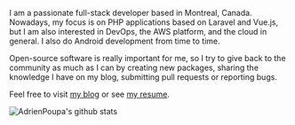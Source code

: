 I am a passionate full-stack developer based in Montreal, Canada. Nowadays, my focus is on PHP applications based on Laravel and Vue.js, but I am also interested in DevOps, the AWS platform, and the cloud in general. I also do Android development from time to time.

Open-source software is really important for me, so I try to give back to the community as much as I can by creating new packages, sharing the knowledge I have on my blog, submitting pull requests or reporting bugs.

Feel free to visit [my blog](https://adrien.poupa.fr/) or see [my resume](https://resume.adrien.poupa.fr/).

![AdrienPoupa's github stats](https://github-readme-stats.vercel.app/api?username=AdrienPoupa&show_icons=true)

